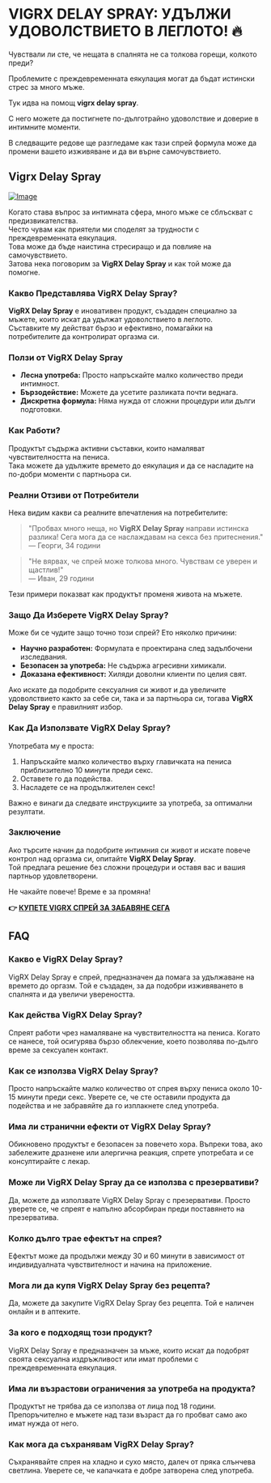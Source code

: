 # VIGRX DELAY SPRAY: УДЪЛЖИ УДОВОЛСТВИЕТО В ЛЕГЛОТО! 🔥

Чувствали ли сте, че нещата в спалнята не са толкова горещи, колкото преди? 

Проблемите с преждевременната еякулация могат да бъдат истински стрес за много мъже. 

Тук идва на помощ **vigrx delay spray**. 

С него можете да постигнете по-дълготрайно удоволствие и доверие в интимните моменти. 

В следващите редове ще разгледаме как тази спрей формула може да промени вашето изживяване и да ви върне самочувствието.

## Vigrx Delay Spray

[![Image](https://www2.sellhealth.com/132/vigrxdelayspray_20_1.jpg)](https://gchaffi.com/EV9MtKPw)

Когато става въпрос за интимната сфера, много мъже се сблъскват с предизвикателства.  
Често чувам как приятели ми споделят за трудности с преждевременната еякулация.  
Това може да бъде наистина стресиращо и да повлияе на самочувствието.  
Затова нека поговорим за **VigRX Delay Spray** и как той може да помогне.

### Какво Представлява VigRX Delay Spray?

**VigRX Delay Spray** е иновативен продукт, създаден специално за мъжете, които искат да удължат удоволствието в леглото.  
Съставките му действат бързо и ефективно, помагайки на потребителите да контролират оргазма си.

### Ползи от VigRX Delay Spray

- **Лесна употреба:** Просто напръскайте малко количество преди интимност.
- **Бързодействие:** Можете да усетите разликата почти веднага.
- **Дискретна формула:** Няма нужда от сложни процедури или дълги подготовки.

### Как Работи?

Продуктът съдържа активни съставки, които намаляват чувствителността на пениса.  
Така можете да удължите времето до еякулация и да се насладите на по-добри моменти с партньора си.

### Реални Отзиви от Потребители

Нека видим какви са реалните впечатления на потребителите:

> "Пробвах много неща, но **VigRX Delay Spray** направи истинска разлика! Сега мога да се наслаждавам на секса без притеснения."  
> — Георги, 34 години

> "Не вярвах, че спрей може толкова много. Чувствам се уверен и щастлив!"  
> — Иван, 29 години

Тези примери показват как продуктът променя живота на мъжете.  

### Защо Да Изберете VigRX Delay Spray?

Може би се чудите защо точно този спрей? Ето няколко причини:

- **Научно разработен:** Формулата е проектирана след задълбочени изследвания.
- **Безопасен за употреба:** Не съдържа агресивни химикали.
- **Доказана ефективност:** Хиляди доволни клиенти по целия свят.

Ако искате да подобрите сексуалния си живот и да увеличите удоволствието както за себе си, така и за партньора си, тогава **VigRX Delay Spray** е правилният избор.

### Как Да Използвате VigRX Delay Spray?

Употребата му е проста:  

1. Напръскайте малко количество върху главичката на пениса приблизително 10 минути преди секс.
2. Оставете го да подейства.
3. Насладете се на продължителен секс!

Важно е винаги да следвате инструкциите за употреба, за оптимални резултати.

### Заключение

Ако търсите начин да подобрите интимния си живот и искате повече контрол над оргазма си, опитайте **VigRX Delay Spray**.  
Той предлага решение без сложни процедури и оставя вас и вашия партньор удовлетворени.

Не чакайте повече! Време е за промяна!



**👉 [КУПЕТЕ VIGRX СПРЕЙ ЗА ЗАБАВЯНЕ СЕГА](https://gchaffi.com/EV9MtKPw)**

## FAQ

### Какво е VigRX Delay Spray?
VigRX Delay Spray е спрей, предназначен да помага за удължаване на времето до оргазм. Той е създаден, за да подобри изживяването в спалнята и да увеличи увереността.

### Как действa VigRX Delay Spray?
Спреят работи чрез намаляване на чувствителността на пениса. Когато се нанесе, той осигурява бързо облекчение, което позволява по-дълго време за сексуален контакт.

### Как се използва VigRX Delay Spray?
Просто напръскайте малко количество от спрея върху пениса около 10-15 минути преди секс. Уверете се, че сте оставили продукта да подейства и не забравяйте да го изплакнете след употреба.

### Има ли странични ефекти от VigRX Delay Spray?
Обикновено продуктът е безопасен за повечето хора. Въпреки това, ако забележите дразнене или алергична реакция, спрете употребата и се консултирайте с лекар.

### Може ли VigRX Delay Spray да се използва с презервативи?
Да, можете да използвате VigRX Delay Spray с презервативи. Просто уверете се, че спреят е напълно абсорбиран преди поставянето на презерватива.

### Колко дълго трае ефектът на спрея?
Ефектът може да продължи между 30 и 60 минути в зависимост от индивидуалната чувствителност и начина на приложение.

### Мога ли да купя VigRX Delay Spray без рецепта?
Да, можете да закупите VigRX Delay Spray без рецепта. Той е наличен онлайн и в аптеките.

### За кого е подходящ този продукт?
VigRX Delay Spray е предназначен за мъже, които искат да подобрят своята сексуална издръжливост или имат проблеми с преждевременната еякулация.

### Има ли възрастови ограничения за употреба на продукта?
Продуктът не трябва да се използва от лица под 18 години. Препоръчително е мъжете над тази възраст да го пробват само ако имат нужда от него.

### Как мога да съхранявам VigRX Delay Spray?
Съхранявайте спрея на хладно и сухо място, далеч от пряка слънчева светлина. Уверете се, че капачката е добре затворена след употреба.